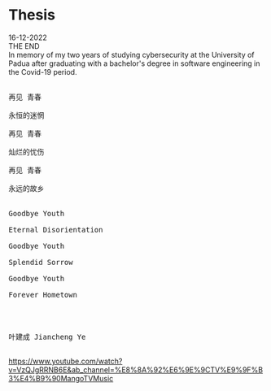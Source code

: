 # Thesis
16-12-2022<br />
THE END <br />
In memory of my two years of studying cybersecurity at the University of Padua after graduating with a bachelor's degree in software engineering in the Covid-19 period.

<pre>

再见 青春<br />
永恒的迷惘<br />
再见 青春 <br />
灿烂的忧伤<br />
再见 青春<br />
永远的故乡<br />

Goodbye Youth<br />
Eternal Disorientation<br />
Goodbye Youth <br />
Splendid Sorrow<br />
Goodbye Youth<br />
Forever Hometown<br />



叶建成 Jiancheng Ye

</pre>
https://www.youtube.com/watch?v=VzQJgRRNB6E&ab_channel=%E8%8A%92%E6%9E%9CTV%E9%9F%B3%E4%B9%90MangoTVMusic
